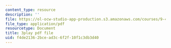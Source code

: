 ```yaml
---
content_type: resource
description: ''
file: https://ol-ocw-studio-app-production.s3.amazonaws.com/courses/9-40-introduction-to-neural-computation-spring-2018/f4de21362bcead3c6f2f10f1c3db3d40_VQXxs59Eiak.pdf
file_type: application/pdf
resourcetype: Document
title: 3play pdf file
uid: f4de2136-2bce-ad3c-6f2f-10f1c3db3d40
---
```

